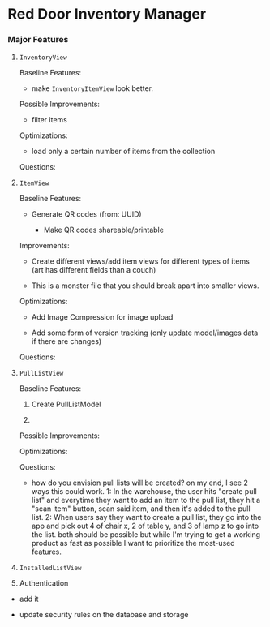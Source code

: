 #  Red Door Inventory Manager

### Major Features

1. `InventoryView`

    Baseline Features:

    - make `InventoryItemView` look better.

    Possible Improvements:

    - filter items

    Optimizations:

    - load only a certain number of items from the collection

    Questions:


2. `ItemView`

    Baseline Features:

    - Generate QR codes (from: UUID)

        - Make QR codes shareable/printable

    Improvements:

    - Create different views/add item views for different types of items (art has different fields than a couch)

    - This is a monster file that you should break apart into smaller views.

    Optimizations:

    -  Add Image Compression for image upload

    - Add some form of version tracking (only update model/images data if there are changes)

    Questions:



3. `PullListView`

    Baseline Features:

    1. Create PullListModel

    2. 

    Possible Improvements:


    Optimizations:


    Questions:

    - how do you envision pull lists will be created? on my end, I see 2 ways this could work. 1: In the warehouse, the user hits "create pull list" and everytime they want to add an item to the pull list, they hit a "scan item" button, scan said item, and then it's added to the pull list. 2: When users say they want to create a pull list, they go into the app and pick out 4 of chair x, 2 of table y, and 3 of lamp z to go into the list. both should be possible but while I'm trying to get a working product as fast as possible I want to prioritize the most-used features.
    
 

4. `InstalledListView`

5. Authentication

- add it

- update security rules on the database and storage


